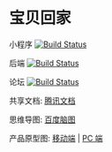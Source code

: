 # 宝贝回家

小程序 [![Build Status](https://travis-ci.org/airdb/vuepress.svg?branch=master)](https://github.com/bbhj/mina)

后端   [![Build Status](https://travis-ci.org/airdb/vuepress.svg?branch=master)](https://github.com/bbhj/bbac)

论坛   [![Build Status](https://travis-ci.org/airdb/vuepress.svg?branch=master)](https://github.com/bbhj/bbs.baobeihuijia.com)


共享文档: [腾讯文档](https://docs.qq.com)

思维导图: [百度脑图](http://naotu.baidu.com/)

产品原型图: [移动端](https://www.xiaopiu.com/user?uid=5cac564be443734eec30ed77) | [PC 端](https://www.xiaopiu.com/user?uid=5cac564be443734eec30ed77&platform=web)
